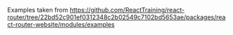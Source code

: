 Examples taken from https://github.com/ReactTraining/react-router/tree/22bd52c901ef0312348c2b02549c7102bd5653ae/packages/react-router-website/modules/examples
